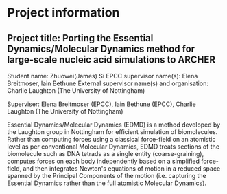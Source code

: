 # Project information
## Project title: Porting the Essential Dynamics/Molecular Dynamics method for large-scale nucleic acid simulations to ARCHER 
Student name: Zhuowei(James) Si
EPCC supervisor name(s): Elena Breitmoser, Iain Bethune
External supervisor name(s) and organisation: Charlie Laughton (The University of Nottingham)

Superviser: Elena Breitmoser (EPCC), Iain Bethune (EPCC), Charlie Laughton (The University of Nottingham)

Essential Dynamics/Molecular Dynamics (EDMD) is a method developed by the Laughton group in Nottingham for efficient simulation of biomolecules.  Rather than computing forces using a classical force-field on an atomistic level as per conventional Molecular Dynamics, EDMD treats sections of the biomolecule such as DNA tetrads as a single entity (coarse-graining), computes forces on each body independently based on a simplified force-field, and then integrates Newton's equations of motion in a reduced space spanned by the Principal Components of the motion (i.e. capturing the Essential Dynamics rather than the full atomistic Molecular Dynamics).